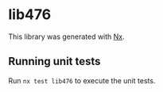 # lib476

This library was generated with [Nx](https://nx.dev).

## Running unit tests

Run `nx test lib476` to execute the unit tests.

